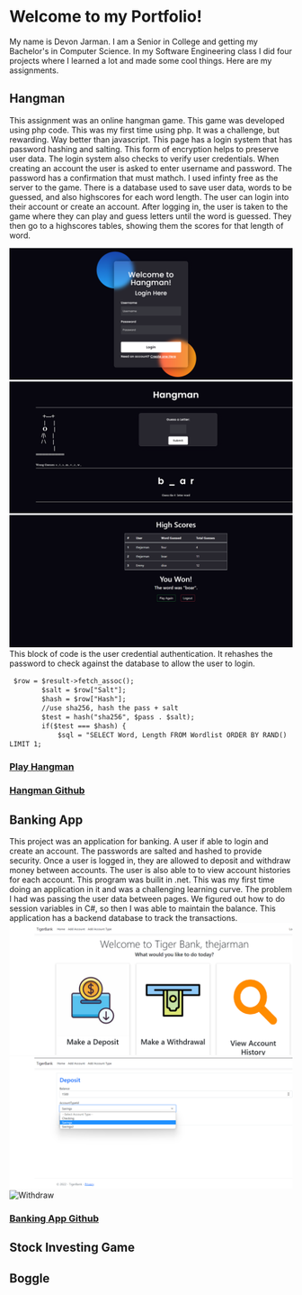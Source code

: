 # Welcome to my Portfolio!
My name is Devon Jarman. I am a Senior in College and getting my Bachelor's in Computer Science. In my Software Engineering class I did four projects where I learned a lot and made some cool things. Here are my assignments.
## Hangman
This assignment was an online hangman game. This game was developed using php code. This was my first time using php. It was a challenge, but rewarding. Way better than javascript. This page has a login system that has password hashing and salting. This form of encryption helps to preserve user data. The login system also checks to verify user credentials. When creating an account the user is asked to enter username and password. The password has a confirmation that must mathch. I used infinty free as the server to the game. There is a database used to save user data, words to be guessed, and also highscores for each word length. The user can login into their account or create an account. After logging in, the user is taken to the game where they can play and guess letters until the word is guessed. They then go to a highscores tables, showing them the scores for that length of word. 

![Welcome](Welcome.png)
![Hangman](Hangman.png)
![HighScores](HighScores.png)
This block of code is the user credential authentication. It rehashes the password to check against the database to allow the user to login.

```
 $row = $result->fetch_assoc();
		$salt = $row["Salt"];
        $hash = $row["Hash"];
        //use sha256, hash the pass + salt
        $test = hash("sha256", $pass . $salt);
        if($test === $hash) {
            $sql = "SELECT Word, Length FROM Wordlist ORDER BY RAND() LIMIT 1;
```
            

### [Play Hangman](https://thejarman.epizy.com/Welcome.php)

### [Hangman Github](https://github.com/thejarman1/Hangman)
## Banking App
This project was an application for banking. A user if able to login and create an account. The passwords are salted and hashed to provide security. Once a user is logged in, they are allowed to deposit and withdraw money between accounts. The user is also able to to view account histories for each account. This program was builit in .net. This was my first time doing an application in it and was a challenging learning curve. The problem I had was passing the user data between pages. We figured out how to do session variables in C#, so then I was able to maintain the balance. This application has a backend database to track the transactions. 
![Home](Login.png)
![Deposit](Deposit.png)
![Withdraw](Withdraw.png)

### [Banking App Github](https://github.com/rflowers45/TigerBanking)
## Stock Investing Game
## Boggle
